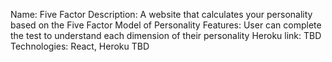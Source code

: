 Name: Five Factor
Description: A website that calculates your personality based on the Five Factor Model of Personality
Features: User can complete the test to understand each dimension of their personality
Heroku link: TBD
Technologies: React, Heroku TBD